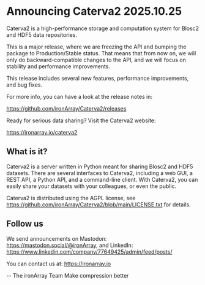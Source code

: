 Announcing Caterva2 2025.10.25
==============================

Caterva2 is a high-performance storage and computation system for
Blosc2 and HDF5 data repositories.

This is a major release, where we are freezing the API and bumping the
package to Production/Stable status.  That means that from now on, we will
only do backward-compatible changes to the API, and we will focus on
stability and performance improvements.

This release includes several new features, performance improvements,
and bug fixes.

For more info, you can have a look at the release notes in:

https://github.com/ironArray/Caterva2/releases

Ready for serious data sharing?  Visit the Caterva2 website:

https://ironarray.io/caterva2

## What is it?

Caterva2 is a server written in Python meant for sharing Blosc2 and HDF5
datasets.  There are several interfaces to Caterva2, including a web GUI,
a REST API, a Python API, and a command-line client. With Caterva2, you can
easily share your datasets with your colleagues, or even the public.

Caterva2 is distributed using the AGPL license, see
https://github.com/ironArray/Caterva2/blob/main/LICENSE.txt
for details.

## Follow us

We send announcements on Mastodon: https://mastodon.social/@ironArray,
and LinkedIn: https://www.linkedin.com/company/77649425/admin/feed/posts/

You can contact us at: https://ironarray.io


-- The ironArray Team
   Make compression better
